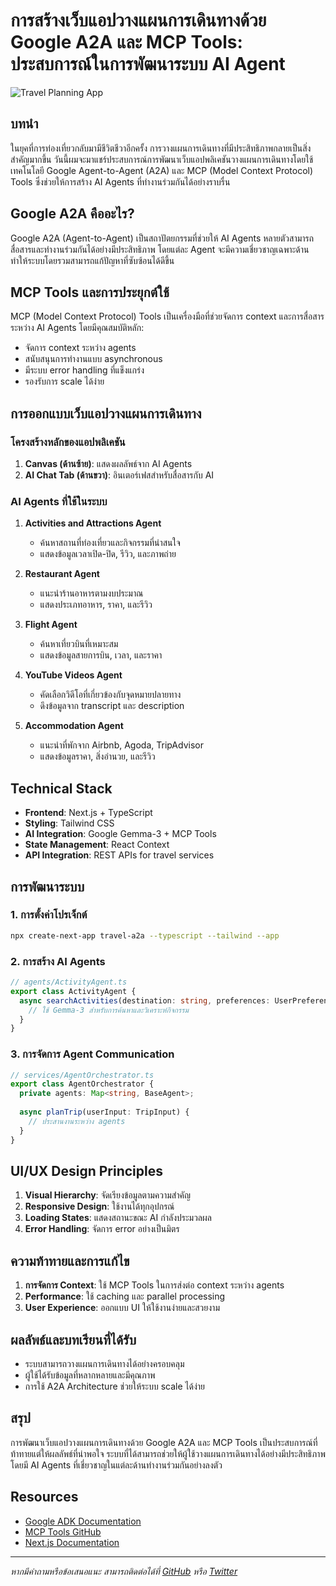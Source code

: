 # การสร้างเว็บแอปวางแผนการเดินทางด้วย Google A2A และ MCP Tools: ประสบการณ์ในการพัฒนาระบบ AI Agent

![Travel Planning App](cover-image-placeholder.jpg)

## บทนำ

ในยุคที่การท่องเที่ยวกลับมามีชีวิตชีวาอีกครั้ง การวางแผนการเดินทางที่มีประสิทธิภาพกลายเป็นสิ่งสำคัญมากขึ้น วันนี้ผมจะมาแชร์ประสบการณ์การพัฒนาเว็บแอปพลิเคชันวางแผนการเดินทางโดยใช้เทคโนโลยี Google Agent-to-Agent (A2A) และ MCP (Model Context Protocol) Tools ซึ่งช่วยให้การสร้าง AI Agents ที่ทำงานร่วมกันได้อย่างราบรื่น

## Google A2A คืออะไร?

Google A2A (Agent-to-Agent) เป็นสถาปัตยกรรมที่ช่วยให้ AI Agents หลายตัวสามารถสื่อสารและทำงานร่วมกันได้อย่างมีประสิทธิภาพ โดยแต่ละ Agent จะมีความเชี่ยวชาญเฉพาะด้าน ทำให้ระบบโดยรวมสามารถแก้ปัญหาที่ซับซ้อนได้ดีขึ้น

## MCP Tools และการประยุกต์ใช้

MCP (Model Context Protocol) Tools เป็นเครื่องมือที่ช่วยจัดการ context และการสื่อสารระหว่าง AI Agents โดยมีคุณสมบัติหลัก:
- จัดการ context ระหว่าง agents
- สนับสนุนการทำงานแบบ asynchronous
- มีระบบ error handling ที่แข็งแกร่ง
- รองรับการ scale ได้ง่าย

## การออกแบบเว็บแอปวางแผนการเดินทาง

### โครงสร้างหลักของแอปพลิเคชัน

1. **Canvas (ด้านซ้าย)**: แสดงผลลัพธ์จาก AI Agents
2. **AI Chat Tab (ด้านขวา)**: อินเตอร์เฟสสำหรับสื่อสารกับ AI

### AI Agents ที่ใช้ในระบบ

1. **Activities and Attractions Agent**
   - ค้นหาสถานที่ท่องเที่ยวและกิจกรรมที่น่าสนใจ
   - แสดงข้อมูลเวลาเปิด-ปิด, รีวิว, และภาพถ่าย

2. **Restaurant Agent**
   - แนะนำร้านอาหารตามงบประมาณ
   - แสดงประเภทอาหาร, ราคา, และรีวิว

3. **Flight Agent**
   - ค้นหาเที่ยวบินที่เหมาะสม
   - แสดงข้อมูลสายการบิน, เวลา, และราคา

4. **YouTube Videos Agent**
   - คัดเลือกวิดีโอที่เกี่ยวข้องกับจุดหมายปลายทาง
   - ดึงข้อมูลจาก transcript และ description

5. **Accommodation Agent**
   - แนะนำที่พักจาก Airbnb, Agoda, TripAdvisor
   - แสดงข้อมูลราคา, สิ่งอำนวย, และรีวิว

## Technical Stack

- **Frontend**: Next.js + TypeScript
- **Styling**: Tailwind CSS
- **AI Integration**: Google Gemma-3 + MCP Tools
- **State Management**: React Context
- **API Integration**: REST APIs for travel services

## การพัฒนาระบบ

### 1. การตั้งค่าโปรเจ็กต์

```bash
npx create-next-app travel-a2a --typescript --tailwind --app
```

### 2. การสร้าง AI Agents

```typescript
// agents/ActivityAgent.ts
export class ActivityAgent {
  async searchActivities(destination: string, preferences: UserPreferences) {
    // ใช้ Gemma-3 สำหรับการค้นหาและวิเคราะห์กิจกรรม
  }
}
```

### 3. การจัดการ Agent Communication

```typescript
// services/AgentOrchestrator.ts
export class AgentOrchestrator {
  private agents: Map<string, BaseAgent>;
  
  async planTrip(userInput: TripInput) {
    // ประสานงานระหว่าง agents
  }
}
```

## UI/UX Design Principles

1. **Visual Hierarchy**: จัดเรียงข้อมูลตามความสำคัญ
2. **Responsive Design**: ใช้งานได้ทุกอุปกรณ์
3. **Loading States**: แสดงสถานะขณะ AI กำลังประมวลผล
4. **Error Handling**: จัดการ error อย่างเป็นมิตร

## ความท้าทายและการแก้ไข

1. **การจัดการ Context**: ใช้ MCP Tools ในการส่งต่อ context ระหว่าง agents
2. **Performance**: ใช้ caching และ parallel processing
3. **User Experience**: ออกแบบ UI ให้ใช้งานง่ายและสวยงาม

## ผลลัพธ์และบทเรียนที่ได้รับ

- ระบบสามารถวางแผนการเดินทางได้อย่างครอบคลุม
- ผู้ใช้ได้รับข้อมูลที่หลากหลายและมีคุณภาพ
- การใช้ A2A Architecture ช่วยให้ระบบ scale ได้ง่าย

## สรุป

การพัฒนาเว็บแอปวางแผนการเดินทางด้วย Google A2A และ MCP Tools เป็นประสบการณ์ที่ท้าทายแต่ให้ผลลัพธ์ที่น่าพอใจ ระบบที่ได้สามารถช่วยให้ผู้ใช้วางแผนการเดินทางได้อย่างมีประสิทธิภาพ โดยมี AI Agents ที่เชี่ยวชาญในแต่ละด้านทำงานร่วมกันอย่างลงตัว

## Resources

- [Google ADK Documentation](https://developers.google.com/adk)
- [MCP Tools GitHub](https://github.com/mcp-tools)
- [Next.js Documentation](https://nextjs.org/docs)

---

*หากมีคำถามหรือข้อเสนอแนะ สามารถติดต่อได้ที่ [GitHub](https://github.com/yourusername) หรือ [Twitter](https://twitter.com/yourusername)*
